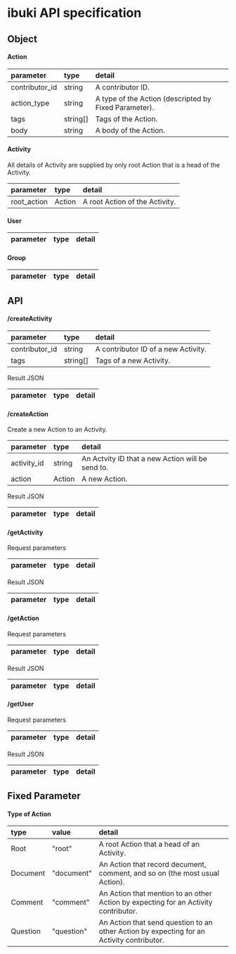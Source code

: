 # ibuki API specification

## Object

#### Action

|parameter        |type    |detail
|:----------------|:-------|:-------------------------------
|contributor_id   |string  |A contributor ID.
|action_type      |string  |A type of the Action (descripted by Fixed Parameter).
|tags             |string[]|Tags of the Action.
|body             |string  |A body of the Action.

#### Activity

All details of Activity are supplied by only root Action that is a head of the Activity.

|parameter        |type    |detail
|:----------------|:-------|:-------------------------------
|root_action      |Action  |A root Action of the Activity.

#### User

|parameter        |type    |detail
|:----------------|:-------|:-------------------------------

#### Group

|parameter        |type    |detail
|:----------------|:-------|:-------------------------------

## API

#### /createActivity

|parameter        |type    |detail
|:----------------|:-------|:-------------------------------
|contributor_id   |string  |A contributor ID of a new Activity.
|tags             |string[]|Tags of a new Activity.

Result JSON

|parameter        |type    |detail
|:----------------|:-------|:-------------------------------

#### /createAction

Create a new Action to an Activity.

|parameter        |type    |detail
|:----------------|:-------|:-------------------------------
|activity_id      |string  |An Actvity ID that a new Action will be send to.
|action           |Action  |A new Action.

Result JSON

|parameter        |type    |detail
|:----------------|:-------|:-------------------------------

#### /getActivity

Request parameters

|parameter        |type    |detail
|:----------------|:-------|:-------------------------------

Result JSON

|parameter        |type    |detail
|:----------------|:-------|:-------------------------------

#### /getAction

Request parameters

|parameter        |type    |detail
|:----------------|:-------|:-------------------------------

Result JSON

|parameter        |type    |detail
|:----------------|:-------|:-------------------------------

#### /getUser

Request parameters

|parameter        |type    |detail
|:----------------|:-------|:-------------------------------

Result JSON

|parameter        |type    |detail
|:----------------|:-------|:-------------------------------

## Fixed Parameter

#### Type of Action

|type    |value      |detail
|:-------|:----------|:----------------------
|Root    |"root"     |A root Action that a head of an Activity.
|Document|"document" |An Action that record decument, comment, and so on (the most usual Action).
|Comment |"comment"  |An Action that mention to an other Action by expecting for an Activity contributor.
|Question|"question" |An Action that send question to an other Action by expecting for an Activity contributor.
